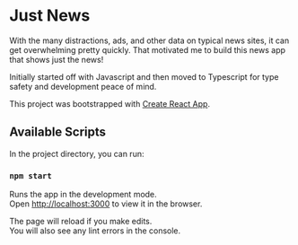 # Just News
With the many distractions, ads, and other data on typical news sites, it can get overwhelming pretty quickly. That motivated me to build this news app that shows just the news!

Initially started off with Javascript and then moved to Typescript for type safety and development peace of mind.

This project was bootstrapped with [Create React App](https://github.com/facebook/create-react-app).

## Available Scripts

In the project directory, you can run:

### `npm start`

Runs the app in the development mode.<br />
Open [http://localhost:3000](http://localhost:3000) to view it in the browser.

The page will reload if you make edits.<br />
You will also see any lint errors in the console.
